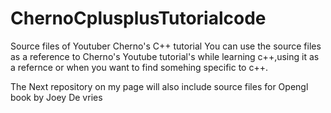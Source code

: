 # ChernoCplusplusTutorialcode
Source files of Youtuber Cherno's C++ tutorial 
You can use the source files as a reference to Cherno's Youtube tutorial's while learning c++,using it as a refernce or when you want to find somehing specific to c++.

The Next repository on my page will also include source files for Opengl book by Joey De vries

